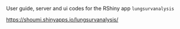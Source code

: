 User guide, server and ui codes for the RShiny app `lungsurvanalysis`

https://shoumi.shinyapps.io/lungsurvanalysis/

